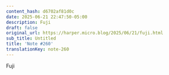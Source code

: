 ```yaml
---
content_hash: d6702af81d0c
date: 2025-06-21 22:47:50-05:00
description: Fuji
draft: false
original_url: https://harper.micro.blog/2025/06/21/fuji.html
sub_title: Untitled
title: 'Note #260'
translationKey: note-260
---
```


Fuji